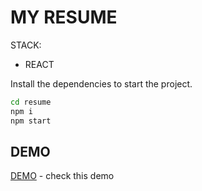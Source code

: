 # MY RESUME 


STACK:

- REACT


Install the dependencies to start the project.
 ```sh
cd resume
npm i
npm start
```

## DEMO


[DEMO] - check this demo




   [DEMO]: <https://resume-adilet.vercel.app/>
   
